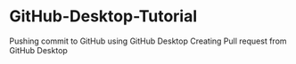 # GitHub-Desktop-Tutorial
Pushing commit to GitHub using GitHub Desktop
Creating Pull request from GitHub Desktop